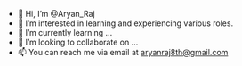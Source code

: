 - 👋 Hi, I’m @Aryan_Raj
- 👀 I’m interested in learning and experiencing various roles.
- 🌱 I’m currently learning ...
- 💞️ I’m looking to collaborate on ...
- 📫 You can reach me via email at aryanraj8th@gmail.com

<!---
aryanraj-544/aryanraj-544 is a ✨ special ✨ repository because its `README.md` (this file) appears on your GitHub profile.
You can click the Preview link to take a look at your changes.
--->

